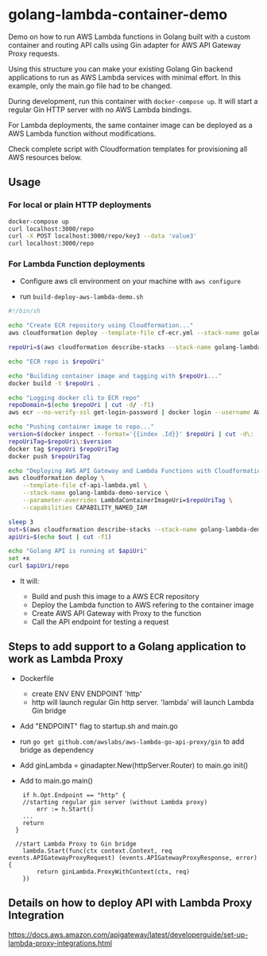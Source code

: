 # golang-lambda-container-demo

Demo on how to run AWS Lambda functions in Golang built with a custom container and routing API calls using Gin adapter for AWS API Gateway Proxy requests.

Using this structure you can make your existing Golang Gin backend applications to run as AWS Lambda services with minimal effort. In this example, only the main.go file had to be changed.

During development, run this container with `docker-compose up`. It will start a regular Gin HTTP server with no AWS Lambda bindings.

For Lambda deployments, the same container image can be deployed as a AWS Lambda function without modifications.

Check complete script with Cloudformation templates for provisioning all AWS resources below.

## Usage

### For local or plain HTTP deployments

```sh
docker-compose up
curl localhost:3000/repo
curl -X POST localhost:3000/repo/key3 --data 'value3'
curl localhost:3000/repo
```

### For Lambda Function deployments

* Configure aws cli environment on your machine with `aws configure`

* run `build-deploy-aws-lambda-demo.sh`

```sh
#!/bin/sh

echo "Create ECR repository using Cloudformation..."
aws cloudformation deploy --template-file cf-ecr.yml --stack-name golang-lambda-demo-ecr --capabilities CAPABILITY_NAMED_IAM

repoUri=$(aws cloudformation describe-stacks --stack-name golang-lambda-demo-ecr --query Stacks[].[Outputs[].OutputValue] --output text)

echo "ECR repo is $repoUri"

echo "Building container image and tagging with $repoUri..."
docker build -t $repoUri .

echo "Logging docker cli to ECR repo"
repoDomain=$(echo $repoUri | cut -d/ -f1)
aws ecr --no-verify-ssl get-login-password | docker login --username AWS --password-stdin $repoDomain

echo "Pushing container image to repo..."
version=$(docker inspect --format='{{index .Id}}' $repoUri | cut -d\: -f2)
repoUriTag=$repoUri\:$version
docker tag $repoUri $repoUriTag
docker push $repoUriTag

echo "Deploying AWS API Gateway and Lambda Functions with Cloudformation..."
aws cloudformation deploy \
    --template-file cf-api-lambda.yml \
    --stack-name golang-lambda-demo-service \
    --parameter-overrides LambdaContainerImageUri=$repoUriTag \
    --capabilities CAPABILITY_NAMED_IAM

sleep 3
out=$(aws cloudformation describe-stacks --stack-name golang-lambda-demo-service --query Stacks[].[Outputs[].OutputValue] --output text)
apiUri=$(echo $out | cut -f1)

echo "Golang API is running at $apiUri"
set +x
curl $apiUri/repo
```

* It will:

  * Build and push this image to a AWS ECR repository
  * Deploy the Lambda function to AWS refering to the container image
  * Create AWS API Gateway with Proxy to the function
  * Call the API endpoint for testing a request

## Steps to add support to a Golang application to work as Lambda Proxy

* Dockerfile
  * create ENV ENV ENDPOINT 'http'
  * http will launch regular Gin http server. 'lambda' will launch Lambda Gin bridge

* Add "ENDPOINT" flag to startup.sh and main.go

* run `go get github.com/awslabs/aws-lambda-go-api-proxy/gin` to add bridge as dependency

* Add ginLambda = ginadapter.New(httpServer.Router) to main.go init()

* Add to main.go main()

```golang
	if h.Opt.Endpoint == "http" {
    //starting regular gin server (without Lambda proxy)
		err := h.Start()
    ...
    return
  }

  //start Lambda Proxy to Gin bridge
	lambda.Start(func(ctx context.Context, req events.APIGatewayProxyRequest) (events.APIGatewayProxyResponse, error) {
		return ginLambda.ProxyWithContext(ctx, req)
	})

```



## Details on how to deploy API with Lambda Proxy Integration

https://docs.aws.amazon.com/apigateway/latest/developerguide/set-up-lambda-proxy-integrations.html

